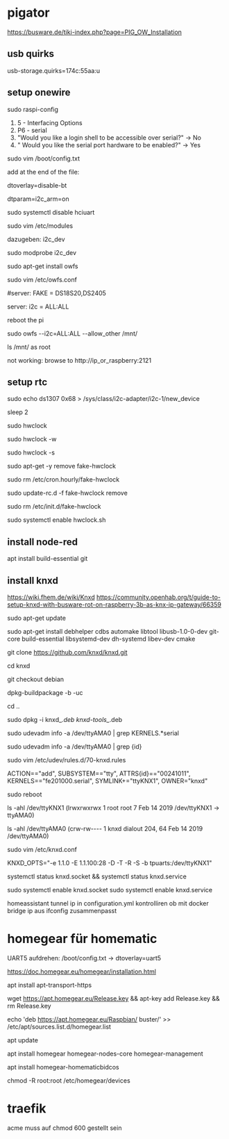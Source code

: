 # pigator

https://busware.de/tiki-index.php?page=PIG_OW_Installation

## usb quirks

 usb-storage.quirks=174c:55aa:u

## setup onewire


sudo raspi-config

1. 5 - Interfacing Options
1. P6 - serial
1. "Would you like a login shell to be accessible over serial?" -> No
1. " Would you like the serial port hardware to be enabled?" -> Yes

sudo vim /boot/config.txt

add at the end of the file: 

dtoverlay=disable-bt

dtparam=i2c_arm=on

sudo systemctl disable hciuart

sudo vim /etc/modules

dazugeben: i2c_dev

sudo modprobe i2c_dev

sudo apt-get install owfs

sudo vim /etc/owfs.conf

#server: FAKE = DS18S20,DS2405

server: i2c = ALL:ALL

reboot the pi

sudo owfs --i2c=ALL:ALL --allow_other /mnt/

ls /mnt/ as root

not working: browse to http://ip_or_raspberry:2121


## setup rtc

sudo echo ds1307 0x68 > /sys/class/i2c-adapter/i2c-1/new_device

sleep 2

sudo hwclock

sudo hwclock -w

sudo hwclock -s

sudo apt-get -y remove fake-hwclock

sudo rm /etc/cron.hourly/fake-hwclock

sudo update-rc.d -f fake-hwclock remove

sudo rm /etc/init.d/fake-hwclock

sudo systemctl enable hwclock.sh

## install node-red

apt install build-essential git


## install knxd

https://wiki.fhem.de/wiki/Knxd
https://community.openhab.org/t/guide-to-setup-knxd-with-busware-rot-on-raspberry-3b-as-knx-ip-gateway/66359

sudo apt-get update

sudo apt-get install debhelper cdbs automake libtool libusb-1.0-0-dev git-core build-essential libsystemd-dev dh-systemd libev-dev cmake

git clone https://github.com/knxd/knxd.git

cd knxd

git checkout debian

dpkg-buildpackage -b -uc

cd ..

sudo dpkg -i knxd_*.deb knxd-tools_*.deb

sudo udevadm info -a /dev/ttyAMA0 | grep KERNELS.*serial

sudo udevadm info -a /dev/ttyAMA0 | grep {id}

sudo vim /etc/udev/rules.d/70-knxd.rules

ACTION=="add", SUBSYSTEM=="tty", ATTRS{id}=="00241011", KERNELS=="fe201000.serial", SYMLINK+="ttyKNX1", OWNER="knxd"

sudo reboot

ls -ahl /dev/ttyKNX1 (lrwxrwxrwx 1 root root 7 Feb 14  2019 /dev/ttyKNX1 -> ttyAMA0)

ls -ahl /dev/ttyAMA0 (crw-rw---- 1 knxd dialout 204, 64 Feb 14  2019 /dev/ttyAMA0)

sudo vim /etc/knxd.conf

KNXD_OPTS="-e 1.1.0 -E 1.1.100:28 -D -T -R -S -b tpuarts:/dev/ttyKNX1"

systemctl status knxd.socket && systemctl status knxd.service

sudo systemctl enable knxd.socket
sudo systemctl enable knxd.service

homeassistant tunnel ip in configuration.yml kontrolliren ob mit docker bridge ip aus ifconfig zusammenpasst

# homegear für homematic

UART5 aufdrehen:
/boot/config.txt -> dtoverlay=uart5

https://doc.homegear.eu/homegear/installation.html

apt install apt-transport-https

wget https://apt.homegear.eu/Release.key && apt-key add Release.key && rm Release.key

echo 'deb https://apt.homegear.eu/Raspbian/ buster/' >> /etc/apt/sources.list.d/homegear.list

apt update

apt install homegear homegear-nodes-core homegear-management

apt install homegear-homematicbidcos

chmod -R root:root /etc/homegear/devices

# traefik

acme muss auf chmod 600 gestellt sein
